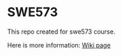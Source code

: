 # SWE573
This repo created for swe573 course.


Here is more information: [Wiki page](https://github.com/athelvaci/SWE573/wiki)
